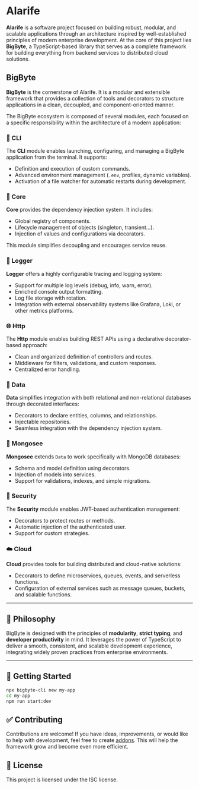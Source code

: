 # Alarife

**Alarife** is a software project focused on building robust, modular, and scalable applications through an architecture inspired by well-established principles of modern enterprise development. At the core of this project lies **BigByte**, a TypeScript-based library that serves as a complete framework for building everything from backend services to distributed cloud solutions.

## BigByte

**BigByte** is the cornerstone of Alarife. It is a modular and extensible framework that provides a collection of tools and decorators to structure applications in a clean, decoupled, and component-oriented manner.

The BigByte ecosystem is composed of several modules, each focused on a specific responsibility within the architecture of a modern application:

### 🔧 CLI

The **CLI** module enables launching, configuring, and managing a BigByte application from the terminal. It supports:
- Definition and execution of custom commands.
- Advanced environment management (`.env`, profiles, dynamic variables).
- Activation of a file watcher for automatic restarts during development.

### 🧠 Core

**Core** provides the dependency injection system. It includes:
- Global registry of components.
- Lifecycle management of objects (singleton, transient...).
- Injection of values and configurations via decorators.

This module simplifies decoupling and encourages service reuse.

### 📝 Logger

**Logger** offers a highly configurable tracing and logging system:
- Support for multiple log levels (debug, info, warn, error).
- Enriched console output formatting.
- Log file storage with rotation.
- Integration with external observability systems like Grafana, Loki, or other metrics platforms.

### 🌐 Http

The **Http** module enables building REST APIs using a declarative decorator-based approach:
- Clean and organized definition of controllers and routes.
- Middleware for filters, validations, and custom responses.
- Centralized error handling.

### 🧬 Data

**Data** simplifies integration with both relational and non-relational databases through decorated interfaces:
- Decorators to declare entities, columns, and relationships.
- Injectable repositories.
- Seamless integration with the dependency injection system.

### 🍃 Mongosee

**Mongosee** extends `Data` to work specifically with MongoDB databases:
- Schema and model definition using decorators.
- Injection of models into services.
- Support for validations, indexes, and simple migrations.

### 🔐 Security

The **Security** module enables JWT-based authentication management:
- Decorators to protect routes or methods.
- Automatic injection of the authenticated user.
- Support for custom strategies.

### ☁️ Cloud

**Cloud** provides tools for building distributed and cloud-native solutions:
- Decorators to define microservices, queues, events, and serverless functions.
- Configuration of external services such as message queues, buckets, and scalable functions.

---

## 📖 Philosophy

BigByte is designed with the principles of **modularity**, **strict typing**, and **developer productivity** in mind. It leverages the power of TypeScript to deliver a smooth, consistent, and scalable development experience, integrating widely proven practices from enterprise environments.

---

## 🚀 Getting Started

```bash
npx bigbyte-cli new my-app
cd my-app
npm run start:dev
```

## ✅ Contributing
Contributions are welcome! If you have ideas, improvements, or would like to help with development, feel free to create [addons](./README.ADDONS.ES.md). This will help the framework grow and become even more efficient.

## 📜 License
This project is licensed under the ISC license.
